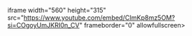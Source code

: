 iframe width="560" height="315" src="https://www.youtube.com/embed/CImKp8mz5OM?si=COgoyUmJKRI0n_CV" frameborder="0" allowfullscreen></iframe>

